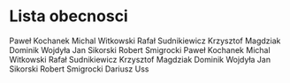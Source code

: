 # Lista obecnosci

Paweł Kochanek
Michal Witkowski
Rafał Sudnikiewicz
Krzysztof Magdziak
Dominik Wojdyła
Jan Sikorski
Robert Smigrocki
Paweł Kochanek
Michal Witkowski
Rafał Sudnikiewicz
Krzysztof Magdziak
Dominik Wojdyła
Jan Sikorski
Robert Smigrocki
Dariusz Uss


